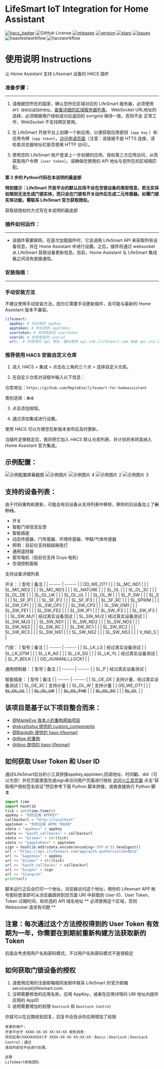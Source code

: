 # LifeSmart IoT Integration for Home Assistant

[![hacs_badge](https://img.shields.io/badge/HACS-Default-orange.svg)](https://github.com/hacs/integration)
![GitHub License](https://img.shields.io/github/license/MapleEve/lifesmart-for-homeassistant)
[![releases](https://img.shields.io/github/downloads/MapleEve/lifesmart-for-homeassistant/total)](https://github.com/MapleEve/lifesmart-for-homeassistant/releases)
[![version](https://img.shields.io/github/manifest-json/v/MapleEve/lifesmart-for-homeassistant?filename=custom_components%2Flifesmart%2Fmanifest.json)](https://github.com/MapleEve/lifesmart-for-homeassistant/releases/latest)
[![stars](https://img.shields.io/github/stars/MapleEve/lifesmart-for-homeassistant)](https://github.com/MapleEve/lifesmart-for-homeassistant/stargazers)
[![issues](https://img.shields.io/github/issues/MapleEve/lifesmart-for-homeassistant)](https://github.com/MapleEve/lifesmart-for-homeassistant/issues)
![haasfestworkflow](https://github.com/MapleEve/lifesmart-for-homeassistant/actions/workflows/haas-vali.yml/badge.svg)
![hacsworkflow](https://github.com/MapleEve/lifesmart-for-homeassistant/actions/workflows/hacs-vali.yml/badge.svg)

使用说明 Instructions
====
让 Home Assistant 支持 Lifesmart 设备的 HACS 插件

### 准备步骤：
---

1. 请根据您所在的国家，确认您所在区域对应的 LifeSmart
   服务器，必须使用 ` API 授权后返回的地址`。[查看详细的区域服务器列表](./docs/api-regions.md)。 WebSocket
   URL地址的选择，必须根据⽤户授权成功后返回的 svrrgnid 保持⼀致，否则不会 正常⼯作，WebSocket 不⽀持跨区使⽤。

2. 在 LifeSmart 开放平台上创建一个新应用，以便获取应用密钥（`app key`
   ）和应用令牌（`app token`）。[访问申请页面](http://www.ilifesmart.com/open/login)（注意：该链接不是 HTTS 连接，请检查浏览器地址栏是否使用
   HTTP 访问）。

3. 使用您的 LifeSmart 账户登录上一步创建的应用，授权第三方应用访问，从而获取用户令牌（`user token`）。请确保您使用的 API
   地址与您所在的区域相匹配。

**第 3 步的 Python代码在本说明的最底部**

**特别提示：LifeSmart 开放平台的默认应用不会包含锁设备的类型信息，若无实体权限则无法生成门锁实体，而只会在门锁有开关动作后生成二元传感器。如需门锁实体功能，需联系
LifeSmart 官方获取授权。**

获取锁授权的方式写在本说明的最底部

### 插件如何运作：
---

- 该插件需要联网。在首次加载插件时，它会调用 LifeSmart API 来获取所有设备信息，并在 Home Assistant 中进行设置。之后，插件将通过
  websocket 从 LifeSmart 获取设备更新信息。目前，Home Assistant 与 LifeSmart 集线器之间没有直接通信。

### 安装指南：
---

### 手动安装方法

不建议使用手动安装方法，因为它需要手动更新插件，且可能与最新的 Home Assistant 版本不兼容。

```yaml
lifesmart:
  appkey: # 你应用的 appkey
  apptoken: # 你应用的 apptoken
  usertoken: # 你获取到的 usertoken
  userid: # 你获取到的 userid
  url:  # 你使用的 api 地址，建议使用 api.cn0.ilifesmart.com 或者 api.cn2.ilifesmart.com
```

### 推荐使用 HACS 安装自定义仓库

1. 进入 HACS > 集成 > 点击右上角的三个点 > 选择自定义仓库。

2. 在自定义仓库对话框中输入以下信息：

仓库地址：`https://github.com/MapleEve/lifesmart-for-homeassistant`

类别选择：`集成`

3. 点击添加按钮。

4. 通过添加集成进行设置。

使用 HACS 可以方便您在新版本发布后及时更新。

当插件足够稳定后，我将把它加入 HACS 默认仓库列表，并计划将来将其纳入 Home Assistant 官方集成。

示例配置：
---
![示例配置屏幕截图](./docs/example-configuration.png)
![示例图片](./docs/example-image.png)
![示例图片 4](./docs/example-image-4.png)
![示例图片 2](./docs/example-image-2.png)
![示例图片 3](./docs/example-image-3.png)

支持的设备列表：
---
由于代码重构和更新，可能会有旧设备从支持列表中移除，移除的旧设备加上了~~删除线~~。

- 开关
- 智能门锁信息反馈
- 智能插座
- 动态传感器、门传感器、环境传感器、甲醛/气体传感器
- 照明：目前仅支持超级碗夜灯
- 通用遥控器
- 窗帘电机（目前仅支持 Duya 电机）
- 空调控制面板

支持设备详细列表

开关：
| 型号 | 备注 |
| ------ | ------ |
| OD_WE_OT1 | |
| SL_MC_ND1 | |
| SL_MC_ND2 | |
| SL_MC_ND3 | |
| SL_NATURE | |
| SL_OL | |
| SL_OL_3C | |
| SL_OL_DE | |
| SL_OL_UK | |
| SL_OL_UL | |
| SL_OL_W | |
| SL_P_SW | |
| SL_S | |
| SL_SF_IF1 | |
| SL_SF_IF2 | |
| SL_SF_IF3 | |
| SL_SF_RC | |
| SL_SPWM | |
| SL_SW_CP1 | |
| SL_SW_CP2 | |
| SL_SW_CP3 | |
| SL_SW_DM1 | |
| SL_SW_FE1 | |
| SL_SW_FE2 | |
| SL_SW_IF1 | |
| SL_SW_IF2 | |
| SL_SW_IF3 | |
| SL_SW_MJ1 | 经过真实设备测试 |
| SL_SW_MJ2 | 经过真实设备测试 |
| SL_SW_MJ3 | |
| SL_SW_ND1 | |
| SL_SW_ND2 | |
| SL_SW_ND3 | |
| SL_SW_NS3 | |
| SL_SW_RC | |
| SL_SW_RC1 | |
| SL_SW_RC2 | |
| SL_SW_RC3 | |
| SL_SW_NS1 | |
| SL_SW_NS2 | |
| SL_SW_NS3 | |
| V_IND_S | |

门锁：
| 型号 | 备注 |
| ------ | ------ |
| SL_LK_LS | 经过真实设备测试 |
| SL_LK_GTM | |
| SL_LK_AG | |
| SL_LK_SG | |
| SL_LK_YL | 经过真实设备测试 |
| SL_P_BDLK | |
| OD_JIUWANLI_LOCK1 | |

通用控制器：
| 型号 | 备注 |
| ------ | ------ |
| SL_P | 经过真实设备测试 |

智能插座：
| 型号 | 备注 |
| ------ | ------ |
| SL_OE_DE | 支持计量，经过真实设备测试 |
| SL_OE_3C | 支持计量 |
| SL_OL_W | 支持计量 |
| OD_WE_OT1 | |
| ~~SL_OL_UL~~ | |
| ~~SL_OL_UK~~ | |
| ~~SL_OL_THE~~ | |
| ~~SL_OL_3C~~ | |
| ~~SL_O~~L | |

该项目是基于以下项目整合而来：
---

- [@MapleEve 我本人的重构原始项目](https://github.com/MapleEve/hass-lifesmart)
- [@skyzhishui 提供的 custom_components](https://github.com/skyzhishui/custom_components)
- [@Blankdlh 提供的 hass-lifesmart](https://github.com/Blankdlh/hass-lifesmart)
- [@iKew 的重构](https://github.com/iKaew)
- [@likso 提供的 hass-lifesmart](https://github.com/likso/hass-lifesmart)

如何获取 User Token 和 User ID
---
通过iLifeSmart后台的小工具拼接appkey,apptoken,回调地址、时间戳、did（可以为空）并在页面里面生成sign来访问用户页面进行授权
[访问小工具页面](http://www.ilifesmart.com/open/login#/open/document/tool)
点击“获取用户授权签名验证”然后参考下面 Python 脚本拼接，或者直接执行 Python 脚本

``` python
import time
import hashlib
tick = int(time.time())
appkey = "你的应用 APPKEY"
callbackurl = "http://localhost"
apptoken = "你的应用 APPK TOKEN"
sdata = "appkey=" + appkey
sdata += "&auth_callback=" + callbackurl
sdata += "&time=" + str(tick)
sdata += "&apptoken=" + apptoken
sign = hashlib.md5(sdata.encode(encoding='UTF-8')).hexdigest()
url = "https://api.ilifesmart.com/app/auth.authorize?id=001&"
url += "&appkey=" + appkey
url += "&time=" + str(tick)
url += "&auth_callback=" + callbackurl
url += "&sign=" + sign
url += "&lang=zh"
print(url)
```

脚本运行之后会打印一个地址，浏览器访问这个地址，用你的 Lifesmart APP 帐号密码登录即可从浏览器跳转到空页面 URI 中获取到
User ID、User Token、Token 过期时间、和优选的 API 域名地址 ** 必须使用这个区域，否则 Websocket 请求有问题 **

## 注意：每次通过这个方法授权得到的 User Token 有效期为一年，你需要在到期前重新构建方法获取新的 Token

后面会考虑用用户名和密码模式，不过用户名和密码模式不是很稳定


如何获取门锁设备的授权
---

1. 请使用应用的注册邮箱相同发邮件联系 LifeSmart 的官方邮箱 service(at)ilifesmart.com
2. 注明需要修改的应用名称，应用 AppKey，或者在应用详情的 URI 地址内提供应用的 AppID
3. 说明需要增加的权限 `DoorLock` 和 `DoorLock Control`

你就可以在近期收到回复，回复中会告诉你应用增加了权限

```text
亲爱的用户:
开发平台于 XXXX-XX-XX XX:XX:XX 收到消息:
您的应用(XXXXXXXXX)于 XXXX-XX-XX XX:XX:XX：Basic；DoorLock；DoorLock Control；通过
请及时前往平台进行处理。

此致
LifeSmart研发团队
```
